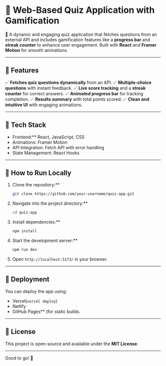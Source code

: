 # 🎯 Web-Based Quiz Application with Gamification

🚀 A dynamic and engaging quiz application that fetches questions from an external API and includes gamification features like a **progress bar** and **streak counter** to enhance user engagement. Built with **React** and **Framer Motion** for smooth animations.

---

## 🌟 Features
✅ **Fetches quiz questions dynamically** from an API.
✅ **Multiple-choice questions** with instant feedback.
✅ **Live score tracking** and a **streak counter** for correct answers.
✅ **Animated progress bar** for tracking completion.
✅ **Results summary** with total points scored.
✅ **Clean and intuitive UI** with engaging animations.

---

## 🔧 Tech Stack
- Frontend:** React, JavaScript, CSS
- Animations: Framer Motion
- API Integration: Fetch API with error handling
- State Management: React Hooks

---

## 📌 How to Run Locally

1. Clone the repository:**
   ```sh
   git clone https://github.com/your-username/quiz-app.git
   ```
2. Navigate into the project directory:**
   ```sh
   cd quiz-app
   ```
3. Install dependencies:**
   ```sh
   npm install
   ```
4. Start the development server:**
   ```sh
   npm run dev
   ```
5. Open `http://localhost:5173/` in your browser.

---

## 🚀 Deployment
You can deploy the app using:
- Vercel(`vercel deploy`)
- Netlify
- GitHub Pages** (for static builds.

---

## 📜 License
This project is open-source and available under the **MIT License**.

---

Good to go! 🚀

